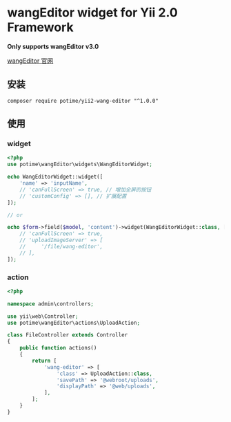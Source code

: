 wangEditor widget for Yii 2.0 Framework
======================

**Only supports wangEditor v3.0**

[wangEditor 官网](http://www.wangeditor.com/)

安装
------------

```
composer require potime/yii2-wang-editor "^1.0.0"
```

使用
-----

### widget
 
```php
<?php
use potime\wangEditor\widgets\WangEditorWidget;

echo WangEditorWidget::widget([
    'name' => 'inputName',
    // 'canFullScreen' => true, // 增加全屏的按钮
    // 'customConfig' => [], // 扩展配置
]);

// or

echo $form->field($model, 'content')->widget(WangEditorWidget::class, [
    // 'canFullScreen' => true,
    // 'uploadImageServer' => [
    //     '/file/wang-editor',
    // ],
]);
```

### action

```php
<?php

namespace admin\controllers;

use yii\web\Controller;
use potime\wangEditor\actions\UploadAction;

class FileController extends Controller
{
    public function actions()
    {
        return [
            'wang-editor' => [
                'class' => UploadAction::class,
                'savePath' => '@webroot/uploads',
                'displayPath' => '@web/uploads',
            ],
        ];
    }
}
```
